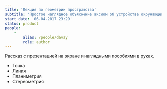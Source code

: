 ```yaml
---
title: 'Лекция по геометрии пространства'
subtitle: 'Простое наглядное объяснение аксиом об устройстве окружающего пространства: от точки до Платоновых тел и далее'
start_date: '06-04-2017 23:29'
status: product
people:
    -
        alias: /people/davay
        role: author
---
```


Рассказ с презентацией на экране и наглядными пособиями в руках.

- Точка
- Линия
- Планиметрия
- Стереометрия